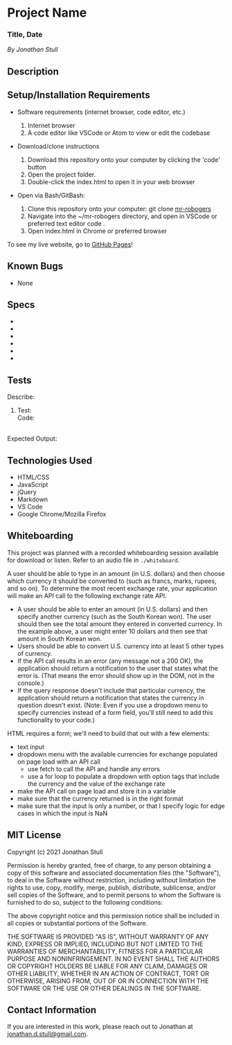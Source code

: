 # Project Name

### Title, Date

_By Jonathan Stull_

## **Description**



## **Setup/Installation Requirements**

* Software requirements (internet browser, code editor, etc.)
  1. Internet browser
  2. A code editor like VSCode or Atom to view or edit the codebase

* Download/clone instructions
  1. Download this repository onto your computer by clicking the 'code' button
  2. Open the project folder.
  3. Double-click the index.html to open it in your web browser

* Open via Bash/GitBash:
  1. Clone this repository onto your computer: git clone [mr-robogers](https://github.com/jonathanstull/mr-robogers.git)
  2. Navigate into the ~/mr-robogers  directory, and open in VSCode or preferred text editor code .
  3. Open index.html in Chrome or preferred browser

To see my live website, go to [GitHub Pages](https://jonathanstull.github.io/mr-robogers/)!

## **Known Bugs**

* None

## **Specs**

* 
* 
* 
* 
* 
* 

## **Tests**

Describe: 
  1. Test: <br>
  Code: <br>
  <br>
  Expected Output: <br>

## **Technologies Used**

* HTML/CSS
* JavaScript
* jQuery
* Markdown
* VS Code
* Google Chrome/Mozilla Firefox

## Whiteboarding

This project was planned with a recorded whiteboarding session available for download or listen. Refer to an audio file in `./whiteboard`.

A user should be able to type in an amount (in U.S. dollars) and then choose which currency it should be converted to (such as francs, marks, rupees, and so on). To determine the most recent exchange rate, your application will make an API call to the following exchange rate API.

* A user should be able to enter an amount (in U.S. dollars) and then specify another currency (such as the South Korean won). The user should then see the total amount they entered in converted currency. In the example above, a user might enter 10 dollars and then see that amount in South Korean won.
* Users should be able to convert U.S. currency into at least 5 other types of currency.
* If the API call results in an error (any message not a 200 OK), the application should return a notification to the user that states what the error is. (That means the error should show up in the DOM, not in the console.)
* If the query response doesn't include that particular currency, the application should return a notification that states the currency in question doesn't exist. (Note: Even if you use a dropdown menu to specify currencies instead of a form field, you'll still need to add this functionality to your code.)

HTML requires a form; we'll need to build that out with a few elements:
* text input
* dropdown menu with the available currencies for exchange populated on page load with an API call
  * use fetch to call the API and handle any errors
  * use a for loop to populate a dropdown with option tags that include the currency and the value of the exchange rate
* make the API call on page load and store it in a variable
* make sure that the currency returned is in the right format
* make sure that the input is only a number, or that I specify logic for edge cases in which the input is NaN


## **MIT License**

Copyright (c) 2021 Jonathan Stull

Permission is hereby granted, free of charge, to any person obtaining a copy of this software and associated documentation files (the "Software"), to deal in the Software without restriction, including without limitation the rights to use, copy, modify, merge, publish, distribute, sublicense, and/or sell copies of the Software, and to permit persons to whom the Software is furnished to do so, subject to the following conditions:

The above copyright notice and this permission notice shall be included in all copies or substantial portions of the Software.

THE SOFTWARE IS PROVIDED "AS IS", WITHOUT WARRANTY OF ANY KIND, EXPRESS OR IMPLIED, INCLUDING BUT NOT LIMITED TO THE WARRANTIES OF MERCHANTABILITY, FITNESS FOR A PARTICULAR PURPOSE AND NONINFRINGEMENT. IN NO EVENT SHALL THE AUTHORS OR COPYRIGHT HOLDERS BE LIABLE FOR ANY CLAIM, DAMAGES OR OTHER LIABILITY, WHETHER IN AN ACTION OF CONTRACT, TORT OR OTHERWISE, ARISING FROM,
OUT OF OR IN CONNECTION WITH THE SOFTWARE OR THE USE OR OTHER DEALINGS IN THE SOFTWARE.

## **Contact Information**

If you are interested in this work, please reach out to Jonathan at <jonathan.d.stull@gmail.com>.